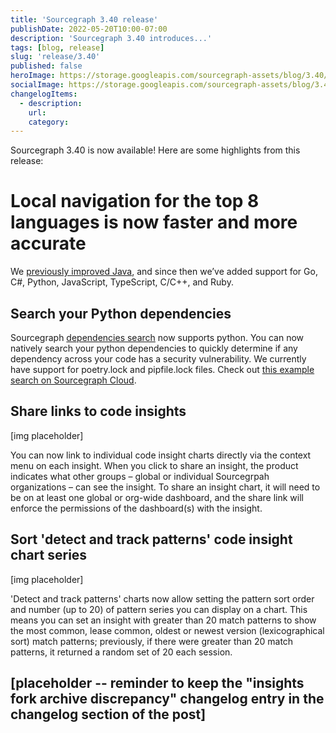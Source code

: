```yaml
---
title: 'Sourcegraph 3.40 release'
publishDate: 2022-05-20T10:00-07:00
description: 'Sourcegraph 3.40 introduces...'
tags: [blog, release]
slug: 'release/3.40'
published: false
heroImage: https://storage.googleapis.com/sourcegraph-assets/blog/3.40/sourcegraph-3-40-release.png
socialImage: https://storage.googleapis.com/sourcegraph-assets/blog/3.40/sourcegraph-3-40-release.png
changelogItems:
  - description:
    url:
    category:
---
```


Sourcegraph 3.40 is now available! Here are some highlights from this release:

# Local navigation for the top 8 languages is now faster and more accurate

We [previously improved Java](https://about.sourcegraph.com/blog/release/3.39/#Local-navigation-for-Java-code-is-now-faster-and-more-accurate), and since then we’ve added support for Go, C#, Python, JavaScript, TypeScript, C/C++, and Ruby.

## Search your Python dependencies

Sourcegraph [dependencies search](https://docs.sourcegraph.com/code_search/how-to/dependencies_search) now supports python. You can now natively search your python dependencies to quickly determine if any dependency across your code has a security vulnerability. We currently have support for poetry.lock and pipfile.lock files. Check out [this example search on Sourcegraph Cloud](https://sourcegraph.com/search?q=context:global+repo:deps%28%5Egithub%5C.com/textualize/rich%24%29+&patternType=literal).

## Share links to code insights

[img placeholder]

You can now link to individual code insight charts directly via the context menu on each insight. When you click to share an insight, the product indicates what other groups – global or individual Sourcegrpah organizations – can see the insight. To share an insight chart, it will need to be on at least one global or org-wide dashboard, and the share link will enforce the permissions of the dashboard(s) with the insight. 

## Sort 'detect and track patterns' code insight chart series

[img placeholder]

'Detect and track patterns' charts now allow setting the pattern sort order and number (up to 20) of pattern series you can display on a chart. This means you can set an insight with greater than 20 match patterns to show the most common, lease common, oldest or newest version (lexicographical sort) match patterns; previously, if there were greater than 20 match patterns, it returned a random set of 20 each session. 

## [placeholder -- reminder to keep the "insights fork archive discrepancy" changelog entry in the changelog section of the post]
